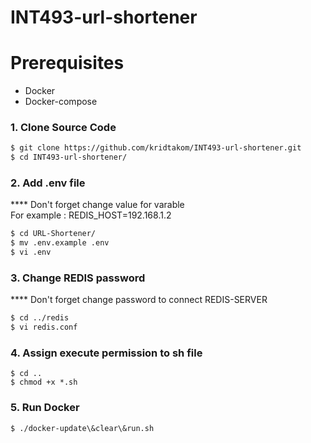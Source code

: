 # INT493-url-shortener

# Prerequisites
- Docker
- Docker-compose

### 1. Clone Source Code
```sh
$ git clone https://github.com/kridtakom/INT493-url-shortener.git 
$ cd INT493-url-shortener/ 
```

### 2. Add .env file
**** Don't forget change value for varable \
For example : REDIS_HOST=192.168.1.2
```sh
$ cd URL-Shortener/
$ mv .env.example .env
$ vi .env
```

### 3. Change REDIS password
**** Don't forget change password to connect REDIS-SERVER
```sh
$ cd ../redis
$ vi redis.conf
```

### 4. Assign execute permission to sh file
```
$ cd ..
$ chmod +x *.sh 
```

### 5. Run Docker
```
$ ./docker-update\&clear\&run.sh
```
